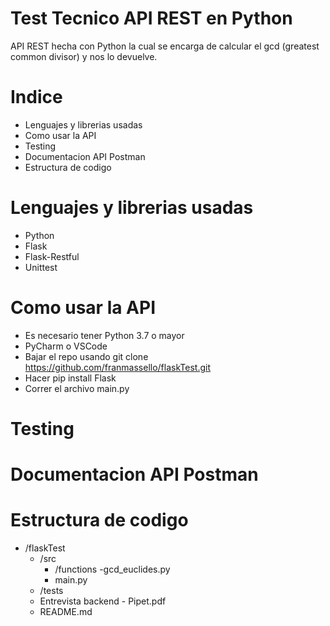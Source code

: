 # Test Tecnico API REST en Python
API REST hecha con Python la cual se encarga de calcular el gcd (greatest common divisor) y nos lo devuelve.

# Indice
- Lenguajes y librerias usadas
- Como usar la API
- Testing
- Documentacion API Postman
- Estructura de codigo

# Lenguajes y librerias usadas
- Python
- Flask
- Flask-Restful
- Unittest

# Como usar la API
- Es necesario tener Python 3.7 o mayor
- PyCharm o VSCode
- Bajar el repo usando git clone https://github.com/franmassello/flaskTest.git
- Hacer pip install Flask
- Correr el archivo main.py

# Testing
# Documentacion API Postman
# Estructura de codigo
- /flaskTest
  - /src
    - /functions
      -gcd_euclides.py
    - main.py
  - /tests
  - Entrevista backend - Pipet.pdf
  - README.md

